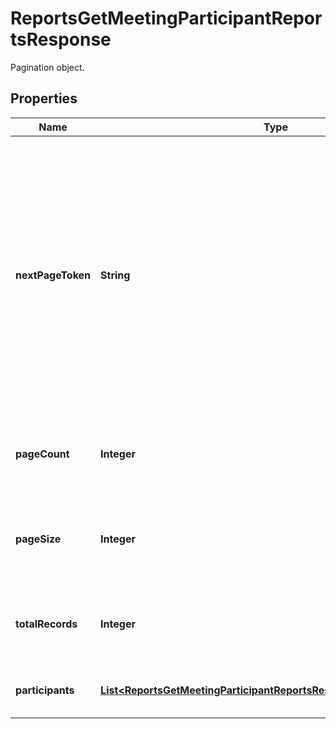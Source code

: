 

# ReportsGetMeetingParticipantReportsResponse

Pagination object.

## Properties

| Name | Type | Description | Notes |
|------------ | ------------- | ------------- | -------------|
|**nextPageToken** | **String** | The next page token is used to paginate through large result sets. A next page token will be returned whenever the set of available results exceeds the current page size. The expiration period for this token is 15 minutes. |  [optional] |
|**pageCount** | **Integer** | The number of pages returned for the request made. |  [optional] |
|**pageSize** | **Integer** | The number of records returned within a single API call. |  [optional] |
|**totalRecords** | **Integer** | The number of all records available across pages. |  [optional] |
|**participants** | [**List&lt;ReportsGetMeetingParticipantReportsResponseParticipantsInner&gt;**](ReportsGetMeetingParticipantReportsResponseParticipantsInner.md) | Array of meeting participant objects. |  [optional] |



